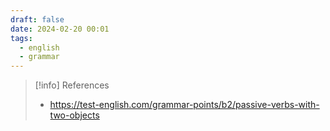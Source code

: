 ```yaml
---
draft: false
date: 2024-02-20 00:01
tags:
  - english
  - grammar
---
```





> [!info] References
> - https://test-english.com/grammar-points/b2/passive-verbs-with-two-objects
